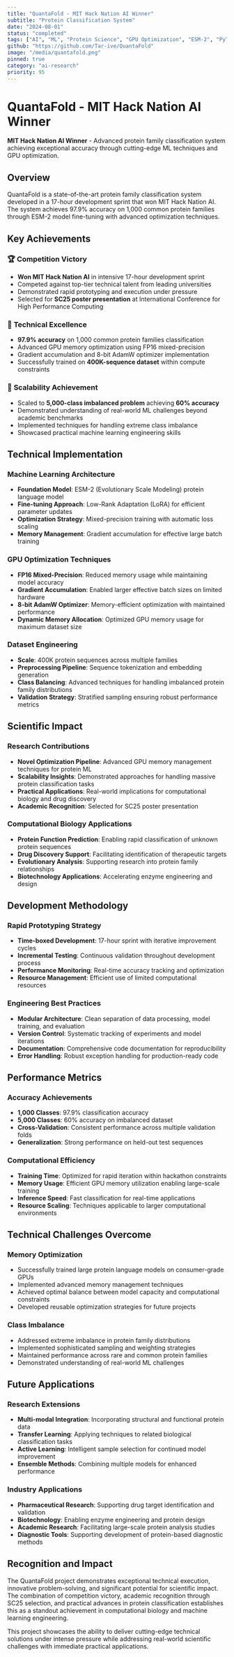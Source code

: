 ```yaml
---
title: "QuantaFold - MIT Hack Nation AI Winner"
subtitle: "Protein Classification System"
date: "2024-08-01"
status: "completed"
tags: ["AI", "ML", "Protein Science", "GPU Optimization", "ESM-2", "PyTorch", "Competition Winner"]
github: "https://github.com/Tar-ive/QuantaFold"
image: "/media/quantafold.png"
pinned: true
category: "ai-research"
priority: 95
---
```


# QuantaFold - MIT Hack Nation AI Winner

**MIT Hack Nation AI Winner** - Advanced protein family classification system achieving exceptional accuracy through cutting-edge ML techniques and GPU optimization.

## Overview

QuantaFold is a state-of-the-art protein family classification system developed in a 17-hour development sprint that won MIT Hack Nation AI. The system achieves 97.9% accuracy on 1,000 common protein families through ESM-2 model fine-tuning with advanced optimization techniques.

## Key Achievements

### 🏆 **Competition Victory**
- **Won MIT Hack Nation AI** in intensive 17-hour development sprint
- Competed against top-tier technical talent from leading universities
- Demonstrated rapid prototyping and execution under pressure
- Selected for **SC25 poster presentation** at International Conference for High Performance Computing

### 🎯 **Technical Excellence**
- **97.9% accuracy** on 1,000 common protein families classification
- Advanced GPU memory optimization using FP16 mixed-precision
- Gradient accumulation and 8-bit AdamW optimizer implementation
- Successfully trained on **400K-sequence dataset** within compute constraints

### 🚀 **Scalability Achievement**
- Scaled to **5,000-class imbalanced problem** achieving **60% accuracy**
- Demonstrated understanding of real-world ML challenges beyond academic benchmarks
- Implemented techniques for handling extreme class imbalance
- Showcased practical machine learning engineering skills

## Technical Implementation

### Machine Learning Architecture
- **Foundation Model**: ESM-2 (Evolutionary Scale Modeling) protein language model
- **Fine-tuning Approach**: Low-Rank Adaptation (LoRA) for efficient parameter updates
- **Optimization Strategy**: Mixed-precision training with automatic loss scaling
- **Memory Management**: Gradient accumulation for effective large batch training

### GPU Optimization Techniques
- **FP16 Mixed-Precision**: Reduced memory usage while maintaining model accuracy
- **Gradient Accumulation**: Enabled larger effective batch sizes on limited hardware
- **8-bit AdamW Optimizer**: Memory-efficient optimization with maintained performance
- **Dynamic Memory Allocation**: Optimized GPU memory usage for maximum dataset size

### Dataset Engineering
- **Scale**: 400K protein sequences across multiple families
- **Preprocessing Pipeline**: Sequence tokenization and embedding generation
- **Class Balancing**: Advanced techniques for handling imbalanced protein family distributions
- **Validation Strategy**: Stratified sampling ensuring robust performance metrics

## Scientific Impact

### Research Contributions
- **Novel Optimization Pipeline**: Advanced GPU memory management techniques for protein ML
- **Scalability Insights**: Demonstrated approaches for handling massive protein classification tasks
- **Practical Applications**: Real-world implications for computational biology and drug discovery
- **Academic Recognition**: Selected for SC25 poster presentation

### Computational Biology Applications
- **Protein Function Prediction**: Enabling rapid classification of unknown protein sequences
- **Drug Discovery Support**: Facilitating identification of therapeutic targets
- **Evolutionary Analysis**: Supporting research into protein family relationships
- **Biotechnology Applications**: Accelerating enzyme engineering and design

## Development Methodology

### Rapid Prototyping Strategy
- **Time-boxed Development**: 17-hour sprint with iterative improvement cycles
- **Incremental Testing**: Continuous validation throughout development process
- **Performance Monitoring**: Real-time accuracy tracking and optimization
- **Resource Management**: Efficient use of limited computational resources

### Engineering Best Practices
- **Modular Architecture**: Clean separation of data processing, model training, and evaluation
- **Version Control**: Systematic tracking of experiments and model iterations
- **Documentation**: Comprehensive code documentation for reproducibility
- **Error Handling**: Robust exception handling for production-ready code

## Performance Metrics

### Accuracy Achievements
- **1,000 Classes**: 97.9% classification accuracy
- **5,000 Classes**: 60% accuracy on imbalanced dataset
- **Cross-Validation**: Consistent performance across multiple validation folds
- **Generalization**: Strong performance on held-out test sequences

### Computational Efficiency
- **Training Time**: Optimized for rapid iteration within hackathon constraints
- **Memory Usage**: Efficient GPU memory utilization enabling large-scale training
- **Inference Speed**: Fast classification for real-time applications
- **Resource Scaling**: Techniques applicable to larger computational environments

## Technical Challenges Overcome

### Memory Optimization
- Successfully trained large protein language models on consumer-grade GPUs
- Implemented advanced memory management techniques
- Achieved optimal balance between model capacity and computational constraints
- Developed reusable optimization strategies for future projects

### Class Imbalance
- Addressed extreme imbalance in protein family distributions
- Implemented sophisticated sampling and weighting strategies
- Maintained performance across rare and common protein families
- Demonstrated understanding of real-world ML challenges

## Future Applications

### Research Extensions
- **Multi-modal Integration**: Incorporating structural and functional protein data
- **Transfer Learning**: Applying techniques to related biological classification tasks
- **Active Learning**: Intelligent sample selection for continued model improvement
- **Ensemble Methods**: Combining multiple models for enhanced performance

### Industry Applications
- **Pharmaceutical Research**: Supporting drug target identification and validation
- **Biotechnology**: Enabling enzyme engineering and protein design
- **Academic Research**: Facilitating large-scale protein analysis studies
- **Diagnostic Tools**: Supporting development of protein-based diagnostic methods

## Recognition and Impact

The QuantaFold project demonstrates exceptional technical execution, innovative problem-solving, and significant potential for scientific impact. The combination of competition victory, academic recognition through SC25 selection, and practical advances in protein classification establishes this as a standout achievement in computational biology and machine learning engineering.

This project showcases the ability to deliver cutting-edge technical solutions under intense pressure while addressing real-world scientific challenges with immediate practical applications.